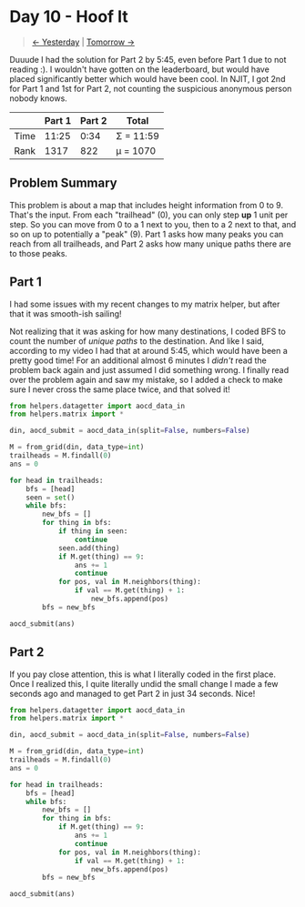 # Day 10 - Hoof It

> [<- Yesterday](9.md) | [Tomorrow ->](11.md)

Duuude I had the solution for Part 2 by 5:45, even before Part 1 due to not reading :). I wouldn't have gotten on the leaderboard, but would have placed significantly better which would have been cool. In NJIT, I got 2nd for Part 1 and 1st for Part 2, not counting the suspicious anonymous person nobody knows.

|      | Part 1 | Part 2 | Total     |
|------|--------|--------|-----------|
| Time | 11:25  | 0:34   | Σ = 11:59 |
| Rank | 1317   | 822    | μ = 1070  |

## Problem Summary

This problem is about a map that includes height information from 0 to 9. That's the input. From each "trailhead" (0), you can only step **up** 1 unit per step. So you can move from 0 to a 1 next to you, then to a 2 next to that, and so on up to potentially a "peak" (9). Part 1 asks how many peaks you can reach from all trailheads, and Part 2 asks how many unique paths there are to those peaks.

## Part 1

I had some issues with my recent changes to my matrix helper, but after that it was smooth-ish sailing!

Not realizing that it was asking for how many destinations, I coded BFS to count the number of *unique paths* to the destination. And like I said, according to my video I had that at around 5:45, which would have been a pretty good time! For an additional almost 6 minutes I *didn't* read the problem back again and just assumed I did something wrong. I finally read over the problem again and saw my mistake, so I added a check to make sure I never cross the same place twice, and that solved it!

```python
from helpers.datagetter import aocd_data_in
from helpers.matrix import *

din, aocd_submit = aocd_data_in(split=False, numbers=False)

M = from_grid(din, data_type=int)
trailheads = M.findall(0)
ans = 0

for head in trailheads:
    bfs = [head]
    seen = set()
    while bfs:
        new_bfs = []
        for thing in bfs:
            if thing in seen:
                continue
            seen.add(thing)
            if M.get(thing) == 9:
                ans += 1
                continue
            for pos, val in M.neighbors(thing):
                if val == M.get(thing) + 1:
                    new_bfs.append(pos)
        bfs = new_bfs

aocd_submit(ans)
```

## Part 2

If you pay close attention, this is what I literally coded in the first place. Once I realized this, I quite literally undid the small change I made a few seconds ago and managed to get Part 2 in just 34 seconds. Nice!

```python
from helpers.datagetter import aocd_data_in
from helpers.matrix import *

din, aocd_submit = aocd_data_in(split=False, numbers=False)

M = from_grid(din, data_type=int)
trailheads = M.findall(0)
ans = 0

for head in trailheads:
    bfs = [head]
    while bfs:
        new_bfs = []
        for thing in bfs:
            if M.get(thing) == 9:
                ans += 1
                continue
            for pos, val in M.neighbors(thing):
                if val == M.get(thing) + 1:
                    new_bfs.append(pos)
        bfs = new_bfs

aocd_submit(ans)
```
